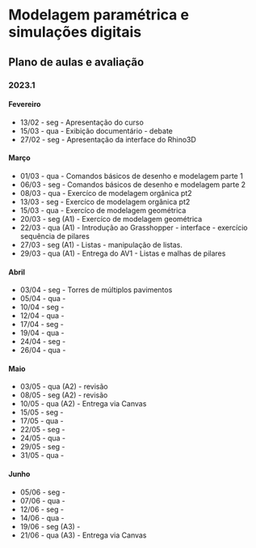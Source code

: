 # Modelagem paramétrica e simulações digitais

## Plano de aulas e avaliação
### 2023.1

#### Fevereiro

* 13/02 - seg - Apresentação do curso
* 15/03 - qua - Exibição documentário - debate
* 27/02 - seg - Apresentação da interface do Rhino3D


#### Março

* 01/03 - qua - Comandos básicos de desenho e modelagem parte 1
* 06/03 - seg - Comandos básicos de desenho e modelagem parte 2
* 08/03 - qua - Exercíco de modelagem orgânica pt2
* 13/03 - seg - Exercíco de modelagem orgânica pt2
* 15/03 - qua - Exercíco de modelagem geométrica
* 20/03 - seg (A1) - Exercíco de modelagem geométrica
* 22/03 - qua (A1) - Introdução ao Grasshopper - interface - exercício sequência de pilares
* 27/03 - seg (A1) - Listas - manipulação de listas. 
* 29/03 - qua (A1) - Entrega do AV1 - Listas e malhas de pilares

  

#### Abril

* 03/04 - seg - Torres de múltiplos pavimentos
* 05/04 - qua - 
* 10/04 - seg - 
* 12/04 - qua - 
* 17/04 - seg - 
* 19/04 - qua -
* 24/04 - seg -
* 26/04 - qua -


#### Maio

* 03/05 - qua (A2) - revisão
* 08/05 - seg (A2) - revisão
* 10/05 - qua (A2) - Entrega via Canvas
* 15/05 - seg - 
* 17/05 - qua -
* 22/05 - seg - 
* 24/05 - qua - 
* 29/05 - seg -
* 31/05 - qua -
  
#### Junho


* 05/06 - seg -
* 07/06 - qua -
* 12/06 - seg -
* 14/06 - qua -
* 19/06 - seg (A3) - 
* 21/06 - qua (A3) - Entrega via Canvas
